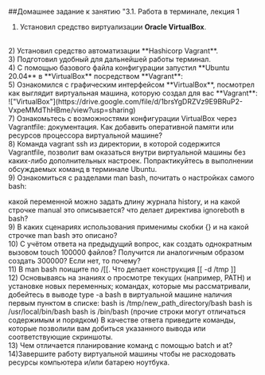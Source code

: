 ##Домашнее задание к занятию "3.1. Работа в терминале, лекция 1

1) Установил средство виртуализации **Oracle VirtualBox**.
</br>
2) Установил средство автоматизации **Hashicorp Vagrant**.
</br>
3) Подготовил удобный для дальнейшей работы терминал.
</br>
4) С помощью базового файла конфигурации запустил **Ubuntu 20.04** в **VirtualBox** посредством **Vagrant**:
</br>
5) Ознакомился с графическим интерфейсом **VirtualBox**, посмотрел как выглядит виртуальная машина, которую создал для вас **Vagrant**:
</br>
!["VirtualBox"](https://drive.google.com/file/d/1brsYgDRZVz9E9BRuP2-VxpeMMdThHBme/view?usp=sharing)
</br>
7) Ознакомьтесь с возможностями конфигурации VirtualBox через Vagrantfile: документация. Как добавить оперативной памяти или ресурсов процессора виртуальной машине?
</br>
8) Команда vagrant ssh из директории, в которой содержится Vagrantfile, позволит вам оказаться внутри виртуальной машины без каких-либо дополнительных настроек. Попрактикуйтесь в выполнении обсуждаемых команд в терминале Ubuntu.
</br>
9) Ознакомиться с разделами man bash, почитать о настройках самого bash:

какой переменной можно задать длину журнала history, и на какой строчке manual это описывается?
что делает директива ignoreboth в bash?
</br>
9) В каких сценариях использования применимы скобки {} и на какой строчке man bash это описано?
</br>
10) С учётом ответа на предыдущий вопрос, как создать однократным вызовом touch 100000 файлов? Получится ли аналогичным образом создать 300000? Если нет, то почему?
</br>
11) В man bash поищите по /\[\[. Что делает конструкция [[ -d /tmp ]]
</br>
12) Основываясь на знаниях о просмотре текущих (например, PATH) и установке новых переменных; командах, которые мы рассматривали, добейтесь в выводе type -a bash в виртуальной машине наличия первым пунктом в списке:
bash is /tmp/new_path_directory/bash
bash is /usr/local/bin/bash
bash is /bin/bash
(прочие строки могут отличаться содержимым и порядком) В качестве ответа приведите команды, которые позволили вам добиться указанного вывода или соответствующие скриншоты.
</br>
13) Чем отличается планирование команд с помощью batch и at?
</br>
14)Завершите работу виртуальной машины чтобы не расходовать ресурсы компьютера и/или батарею ноутбука.


